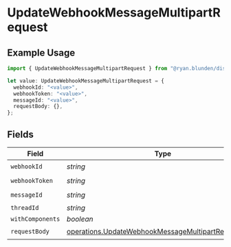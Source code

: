 # UpdateWebhookMessageMultipartRequest

## Example Usage

```typescript
import { UpdateWebhookMessageMultipartRequest } from "@ryan.blunden/discord/models/operations";

let value: UpdateWebhookMessageMultipartRequest = {
  webhookId: "<value>",
  webhookToken: "<value>",
  messageId: "<value>",
  requestBody: {},
};
```

## Fields

| Field                                                                                                                      | Type                                                                                                                       | Required                                                                                                                   | Description                                                                                                                |
| -------------------------------------------------------------------------------------------------------------------------- | -------------------------------------------------------------------------------------------------------------------------- | -------------------------------------------------------------------------------------------------------------------------- | -------------------------------------------------------------------------------------------------------------------------- |
| `webhookId`                                                                                                                | *string*                                                                                                                   | :heavy_check_mark:                                                                                                         | N/A                                                                                                                        |
| `webhookToken`                                                                                                             | *string*                                                                                                                   | :heavy_check_mark:                                                                                                         | N/A                                                                                                                        |
| `messageId`                                                                                                                | *string*                                                                                                                   | :heavy_check_mark:                                                                                                         | N/A                                                                                                                        |
| `threadId`                                                                                                                 | *string*                                                                                                                   | :heavy_minus_sign:                                                                                                         | N/A                                                                                                                        |
| `withComponents`                                                                                                           | *boolean*                                                                                                                  | :heavy_minus_sign:                                                                                                         | N/A                                                                                                                        |
| `requestBody`                                                                                                              | [operations.UpdateWebhookMessageMultipartRequestBody](../../models/operations/updatewebhookmessagemultipartrequestbody.md) | :heavy_check_mark:                                                                                                         | N/A                                                                                                                        |